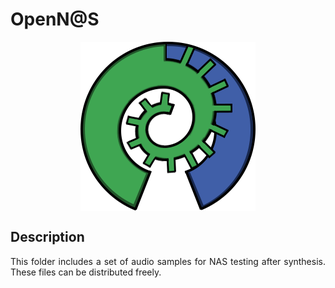 # OpenN@S

<p align="center">
<img align="center" src="https://github.com/RTC-research-group/OpenNAS/blob/master/OpenNAS/Wiki_files/Images/Img_OpenNAS_logo.png" alt="OpenNAS logo">
</p>

<h2 name="Description">Description</h2>
<p align="justify">
This folder includes a set of audio samples for NAS testing after synthesis. These files can be distributed freely.
</p>
